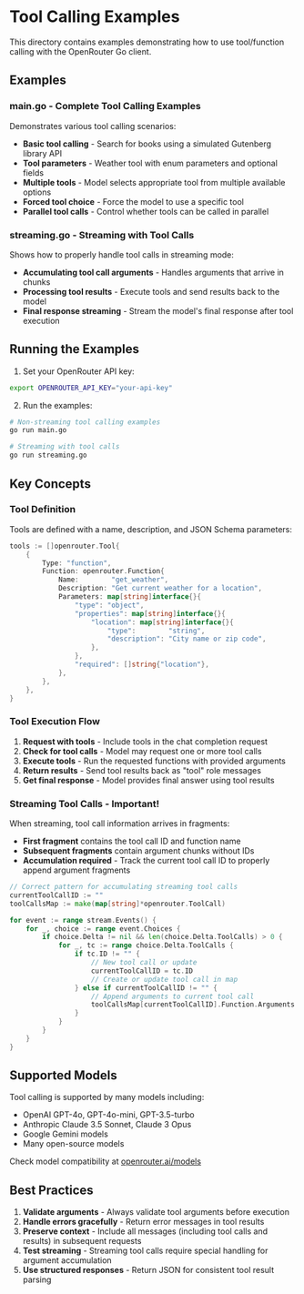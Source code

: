 # Tool Calling Examples

This directory contains examples demonstrating how to use tool/function calling with the OpenRouter Go client.

## Examples

### main.go - Complete Tool Calling Examples
Demonstrates various tool calling scenarios:
- **Basic tool calling** - Search for books using a simulated Gutenberg library API
- **Tool parameters** - Weather tool with enum parameters and optional fields
- **Multiple tools** - Model selects appropriate tool from multiple available options
- **Forced tool choice** - Force the model to use a specific tool
- **Parallel tool calls** - Control whether tools can be called in parallel

### streaming.go - Streaming with Tool Calls
Shows how to properly handle tool calls in streaming mode:
- **Accumulating tool call arguments** - Handles arguments that arrive in chunks
- **Processing tool results** - Execute tools and send results back to the model
- **Final response streaming** - Stream the model's final response after tool execution

## Running the Examples

1. Set your OpenRouter API key:
```bash
export OPENROUTER_API_KEY="your-api-key"
```

2. Run the examples:
```bash
# Non-streaming tool calling examples
go run main.go

# Streaming with tool calls
go run streaming.go
```

## Key Concepts

### Tool Definition
Tools are defined with a name, description, and JSON Schema parameters:

```go
tools := []openrouter.Tool{
    {
        Type: "function",
        Function: openrouter.Function{
            Name:        "get_weather",
            Description: "Get current weather for a location",
            Parameters: map[string]interface{}{
                "type": "object",
                "properties": map[string]interface{}{
                    "location": map[string]interface{}{
                        "type":        "string",
                        "description": "City name or zip code",
                    },
                },
                "required": []string{"location"},
            },
        },
    },
}
```

### Tool Execution Flow
1. **Request with tools** - Include tools in the chat completion request
2. **Check for tool calls** - Model may request one or more tool calls
3. **Execute tools** - Run the requested functions with provided arguments
4. **Return results** - Send tool results back as "tool" role messages
5. **Get final response** - Model provides final answer using tool results

### Streaming Tool Calls - Important!
When streaming, tool call information arrives in fragments:
- **First fragment** contains the tool call ID and function name
- **Subsequent fragments** contain argument chunks without IDs
- **Accumulation required** - Track the current tool call ID to properly append argument fragments

```go
// Correct pattern for accumulating streaming tool calls
currentToolCallID := ""
toolCallsMap := make(map[string]*openrouter.ToolCall)

for event := range stream.Events() {
    for _, choice := range event.Choices {
        if choice.Delta != nil && len(choice.Delta.ToolCalls) > 0 {
            for _, tc := range choice.Delta.ToolCalls {
                if tc.ID != "" {
                    // New tool call or update
                    currentToolCallID = tc.ID
                    // Create or update tool call in map
                } else if currentToolCallID != "" {
                    // Append arguments to current tool call
                    toolCallsMap[currentToolCallID].Function.Arguments += tc.Function.Arguments
                }
            }
        }
    }
}
```

## Supported Models

Tool calling is supported by many models including:
- OpenAI GPT-4o, GPT-4o-mini, GPT-3.5-turbo
- Anthropic Claude 3.5 Sonnet, Claude 3 Opus
- Google Gemini models
- Many open-source models

Check model compatibility at [openrouter.ai/models](https://openrouter.ai/models?supported_parameters=tools)

## Best Practices

1. **Validate arguments** - Always validate tool arguments before execution
2. **Handle errors gracefully** - Return error messages in tool results
3. **Preserve context** - Include all messages (including tool calls and results) in subsequent requests
4. **Test streaming** - Streaming tool calls require special handling for argument accumulation
5. **Use structured responses** - Return JSON for consistent tool result parsing